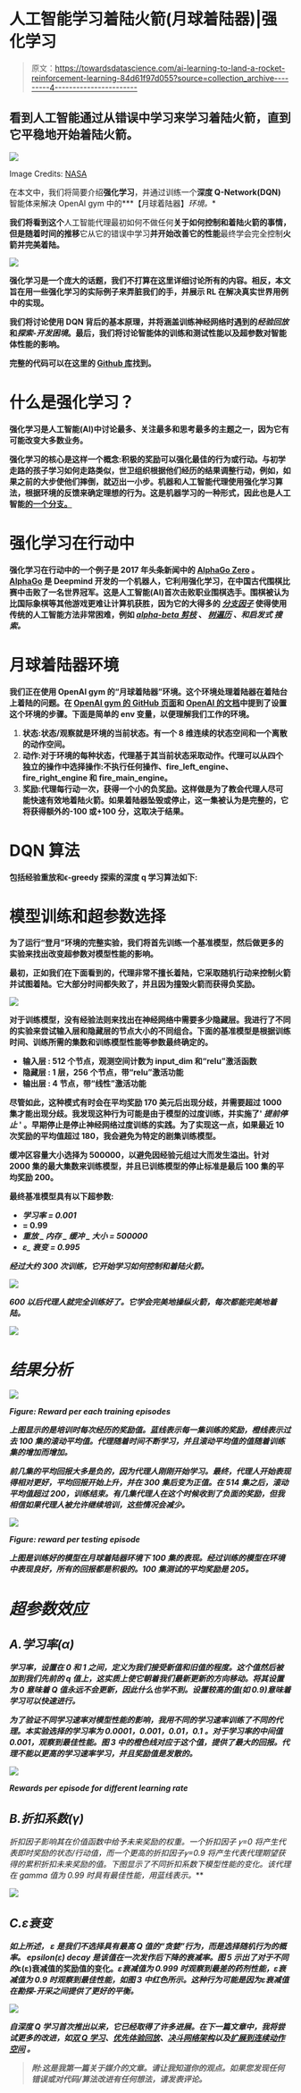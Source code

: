 # 人工智能学习着陆火箭(月球着陆器)|强化学习

> 原文：<https://towardsdatascience.com/ai-learning-to-land-a-rocket-reinforcement-learning-84d61f97d055?source=collection_archive---------4----------------------->

## 看到人工智能通过从错误中学习来学习着陆火箭，直到它平稳地开始着陆火箭。

![](img/1f1c87cf8bcb6f0dbae089f9851e3669.png)

Image Credits: [NASA](https://www.nasa.gov/image-feature/intuitive-machines-concept-for-a-commercial-lunar-lander)

在本文中，我们将简要介绍**强化学习**，并通过训练一个**深度 Q-Network(DQN)** 智能体来解决 OpenAI gym 中的***【月球着陆器】*环境。**

**我们将看到这个**人工智能代理最初如何不做任何**关于如何控制和着陆火箭的事情，但是随着时间的推移**它从它的错误中学习**并开始改善它的性能**最终学会完全控制**火箭并完美着陆。**

**![](img/664e8739297f2dfa256dfd577e8530e9.png)**

**强化学习是一个庞大的话题，我们不打算在这里详细讨论所有的内容。相反，本文旨在用一些强化学习的实际例子来弄脏我们的手，并展示 RL 在解决真实世界用例中的实现。**

**我们将讨论使用 DQN 背后的基本原理，并将涵盖训练神经网络时遇到的*经验回放*和*探索-开发困境*。最后，我们将讨论智能体的训练和测试性能以及超参数对智能体性能的影响。**

**完整的代码可以在这里的 [Github 库](https://github.com/fakemonk1/Reinforcement-Learning-Lunar_Lander)找到。**

# **什么是强化学习？**

**强化学习是人工智能(AI)中讨论最多、关注最多和思考最多的主题之一，因为它有可能改变大多数业务。**

**强化学习的核心是这样一个概念:积极的奖励可以强化最佳的行为或行动。与初学走路的孩子学习如何走路类似，世卫组织根据他们经历的结果调整行动，例如，如果之前的大步使他们摔倒，就迈出一小步。机器和人工智能代理使用强化学习算法，根据环境的反馈来确定理想的行为。这是机器学习的一种形式，因此也是人工智能[的一个分支。](https://en.wikipedia.org/wiki/Artificial_intelligence)**

# **强化学习在行动中**

**强化学习在行动中的一个例子是 2017 年头条新闻中的 [AlphaGo Zero](https://deepmind.com/blog/alphago-zero-learning-scratch/) 。 [AlphaGo](https://deepmind.com/blog/alphago-zero-learning-scratch/) 是 Deepmind 开发的一个机器人，它利用强化学习，在中国古代围棋比赛中击败了一名世界冠军。这是人工智能(AI)首次击败职业围棋选手。围棋被认为比国际象棋等其他游戏更难让计算机获胜，因为它的大得多的 [*分支因子*](https://en.wikipedia.org/wiki/Branching_factor) 使得使用传统的人工智能方法非常困难，例如 [*alpha-beta 剪枝*](https://en.wikipedia.org/wiki/Alpha%E2%80%93beta_pruning) 、 [*树遍历*](https://en.wikipedia.org/wiki/Tree_traversal) *、*和*启发式* *搜索。***

# **月球着陆器环境**

**我们正在使用 OpenAI gym 的“月球着陆器”环境。这个环境处理着陆器在着陆台上着陆的问题。在 [OpenAI gym 的 GitHub 页面](https://github.com/openai/gym)和 [OpenAI 的文档](http://gym.openai.com/docs/)中提到了设置这个环境的步骤。下面是简单的 env 变量，以便理解我们工作的环境。**

1.  ****状态**:状态/观察就是环境的当前状态。有一个 8 维连续的状态空间和一个离散的动作空间。**
2.  ****动作**:对于环境的每种状态，代理基于其当前状态采取动作。代理可以从四个独立的操作中选择操作:不执行任何操作、fire_left_engine、fire_right_engine 和 fire_main_engine。**
3.  ****奖励**:代理每行动一次，获得一个小的负奖励。这样做是为了教会代理人尽可能快速有效地着陆火箭。如果着陆器坠毁或停止，这一集被认为是完整的，它将获得额外的-100 或+100 分，这取决于结果。**

# **DQN 算法**

**包括经验重放和ϵ-greedy 探索的深度 q 学习算法如下:**

# **模型训练和超参数选择**

**为了运行“登月”环境的完整实验，我们将首先训练一个基准模型，然后做更多的实验来找出改变超参数对模型性能的影响。**

**最初，正如我们在下面看到的，代理非常不擅长着陆，它采取随机行动来控制火箭并试图着陆。它大部分时间都失败了，并且因为撞毁火箭而获得负奖励。**

**![](img/75dd4eed4e993cef656e1ac29a13bc71.png)**

**对于训练模型，没有经验法则来找出在神经网络中需要多少隐藏层。我进行了不同的实验来尝试输入层和隐藏层的节点大小的不同组合。下面的基准模型是根据训练时间、训练所需的集数和训练模型性能等参数最终确定的。**

*   ****输入层** : 512 个节点，观测空间计数为 input_dim 和“relu”激活函数**
*   ****隐藏层** : 1 层，256 个节点，带“relu”激活功能**
*   ****输出层** : 4 节点，带“线性”激活功能**

**尽管如此，这种模式有时会在平均奖励 170 美元后出现分歧，并需要超过 1000 集才能出现分歧。我发现这种行为可能是由于模型的过度训练，并实施了' ***提前停止* '** 。早期停止是停止神经网络过度训练的实践。为了实现这一点，如果最近 10 次奖励的平均值超过 180，我会避免为特定的剧集训练模型。**

**缓冲区容量大小选择为 500000，以避免因经验元组过大而发生溢出。针对 2000 集的最大集数来训练模型，并且已训练模型的停止标准是最后 100 集的平均奖励 200。**

**最终基准模型具有以下超参数:**

*   *****学习率*** *= 0.001***
*   ****= 0.99****
*   ******重放 _ 内存 _ 缓冲 _ 大小*** *= 500000****
*   ******ε_ 衰变*** *= 0.995****

***经过大约 300 次训练，它开始学习如何控制和着陆火箭。***

***![](img/da034288a125b56b3c58547ab2ff75b1.png)***

***600 以后代理人就完全训练好了。它学会完美地操纵火箭，每次都能完美地着陆。***

***![](img/65de29cc66ea12274aa77089f933e9a6.png)***

# ***结果分析***

***![](img/3ef50a44151f1f6610972c6df8b36450.png)***

***Figure: Reward per each training episodes***

***上图显示的是培训时每次经历的奖励值。蓝线表示每一集训练的奖励，橙线表示过去 100 集的滚动平均值。代理随着时间不断学习，并且滚动平均值的值随着训练集的增加而增加。***

***前几集的平均回报大多是负的，因为代理人刚刚开始学习。最终，代理人开始表现得相对更好，平均回报开始上升，并在 300 集后变为正值。在 514 集之后，滚动平均值超过 200，训练结束。有几集代理人在这个时候收到了负面的奖励，但我相信如果代理人被允许继续培训，这些情况会减少。***

***![](img/b78876961b9d0f5699ad1f198f78d44c.png)***

***Figure: reward per testing episode***

***上图是训练好的模型在月球着陆器环境下 100 集的表现。经过训练的模型在环境中表现良好，所有的回报都是积极的。100 集测试的平均奖励是 205。***

# ***超参数效应***

## ***A.学习率(α)***

****学习率*，设置在 0 和 1 之间，定义为我们接受新值和旧值的程度。这个值然后被加到我们先前的 q 值上，这实质上使它朝着我们最新更新的方向移动。将其设置为 0 意味着 Q 值永远不会更新，因此什么也学不到。设置较高的值(如 0.9)意味着学习可以快速进行。***

***为了验证不同学习速率对模型性能的影响，我用不同的学习速率训练了不同的代理。本实验选择的学习率为 *0.0001，0.001，0.01，0.1* 。对于学习率的中间值 0.001，观察到最佳性能。图 3 中的橙色线对应于这个值，提供了最大的回报。代理不能以更高的学习速率学习，并且奖励值是发散的。***

***![](img/b76953a8226d76de79f9733b1a14bd49.png)***

***Rewards per episode for different learning rate***

## ***B.折扣系数(γ)***

****折扣因子*影响其在价值函数中给予未来奖励的权重。一个*折扣因子* 𝛾=0 将产生代表即时奖励的状态/行动值，而一个更高的折扣因子𝛾=0.9 将产生代表代理期望获得的累积折扣未来奖励的值。下图显示了不同折扣系数下模型性能的变化。该代理在 gamma 值为 0.99 时具有最佳性能，用蓝线表示。***

***![](img/e66df2ac59d879bfee71a3d73c546dd5.png)***

## ***C.ε衰变***

***如上所述， *ε* 是我们不选择具有最高 Q 值的“贪婪”行为，而是选择随机行为的概率。 *epsilon(ε) decay* 是该值在一次发作后下降的衰减率。图 5 示出了对于不同的*ε(ε)衰减值的奖励值的变化。*ε衰减值为 0.999 时观察到最差的药剂性能，ε衰减值为 0.9 时观察到最佳性能，如图 3 中红色所示。这种行为可能是因为ε衰减值在勘探-开采之间提供了更好的平衡。***

***![](img/98a404d48770aa9b44233f681376f3cf.png)***

***自深度 Q 学习首次推出以来，它已经取得了许多进展。在下一篇文章中，我将尝试更多的改进，如[双 Q 学习](http://arxiv.org/abs/1509.06461)、[优先体验回放](http://arxiv.org/abs/1511.05952)、[决斗网络架构](http://arxiv.org/abs/1511.06581)以及[扩展到连续*动作空间*](http://arxiv.org/abs/1509.02971) *。****

> ***附:这是我第一篇关于媒介的文章。请让我知道你的观点。如果您发现任何错误或对代码/算法改进有任何想法，请发表评论。***